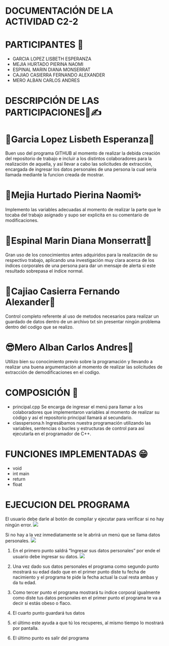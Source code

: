 
# DOCUMENTACIÓN DE LA ACTIVIDAD C2-2

# PARTICIPANTES 👀

- GARCIA LOPEZ LISBETH ESPERANZA
- MEJIA HURTADO PIERINA NAOMI
- ESPINAL MARIN DIANA MONSERRAT
- CAJIAO CASIERRA FERNANDO ALEXANDER
- MERO ALBAN CARLOS ANDRES

# DESCRIPCIÓN DE LAS PARTICIPACIONES🤔✍

# 🎀Garcia Lopez Lisbeth Esperanza🦋
Buen uso del programa GITHUB al momento de realizar la debida creación del repositorio de trabajo e incluir a los distintos colaboradores para la realización de aquella, y así llevar a cabo las solicitudes de extracción, encargada de ingresar los datos personales de una persona la cual seria llamada mediante la funcion creada de mostrar.

# 🌸Mejia Hurtado Pierina Naomi✨
Implemento las variables adecuadas al momento de realizar la parte que le tocaba del trabajo asignado y supo ser explicita en su comentario de modificaciones.

# 🍂Espinal Marin Diana Monserratt🌺
Gran uso de los conocimientos antes adquiridos para la realización de su respectivo trabajo, aplicando una investigación muy clara acerca de los índices corporales de una persona para dar un mensaje de alerta si este resultado sobrepasa el índice normal.

# 🌟Cajiao Casierra Fernando Alexander🌚
Control completo referente al uso de metodos necesarios para realizar un guardado de datos dentro de un archivo txt sin presentar ningún problema dentro del codigo que se realizo.

# 😎Mero Alban Carlos Andres🤎
Utilizo bien su conocimiento previo sobre la programación y llevando a realizar una buena argumentación al momento de realizar las solicitudes de extracción de demodificaciones en el codigo.

# COMPOSICIÓN 🤲

- principal.cpp
Se encarga de ingresar el menú para llamar a los colaboradores que implementaron variables al momento de realizar su código y así el repositorio principal llamará al secundario.
- classpersona.h
Ingresábamos nuestra programación utilizando las variables, sentencias o bucles y estructuras de control para así ejecutarla en el programador de C++. 

# FUNCIONES IMPLEMENTADAS 😁

- void
- int main
- return
- float 

# EJECUCION DEL PROGRAMA 
El usuario debe darle al botón de compilar y ejecutar para verificar si no hay ningún error.
![](https://i.ibb.co/TbcnX7k/Descarga.png)

Si no hay a la vez inmediatamente se le abrirá un menú que se llama datos personales.
![](https://i.ibb.co/8gQWYj8/IMG-20210722-WA0012.jpg)

1. En el primero punto saldrá “Ingresar sus datos personales” por ende el usuario debe ingresar su datos. 
![](https://i.ibb.co/nQBsyXp/Sin-t-tulo.jpg)

2. Una vez dado sus datos personales el programa como segundo punto mostrará su edad dado que en el primer punto diste tu fecha de nacimiento y el programa te pide la fecha actual la cual resta ambas y da tu edad. 
3. Como tercer punto el programa mostrará tu índice corporal igualmente como diste tus datos personales en el primer punto el programa te va a decir si estás obeso o flaco.
4. El cuarto punto guardará tus datos
5. el último este ayuda a que tú los recuperes, al mismo tiempo lo mostrará por pantalla. 
6. El último punto es salir del programa
